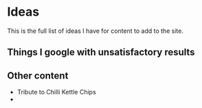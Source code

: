 # Ideas

This is the full list of ideas I have for content to add to the site.  

## Things I google with unsatisfactory results


## Other content 
- Tribute to Chilli Kettle Chips  
- 
